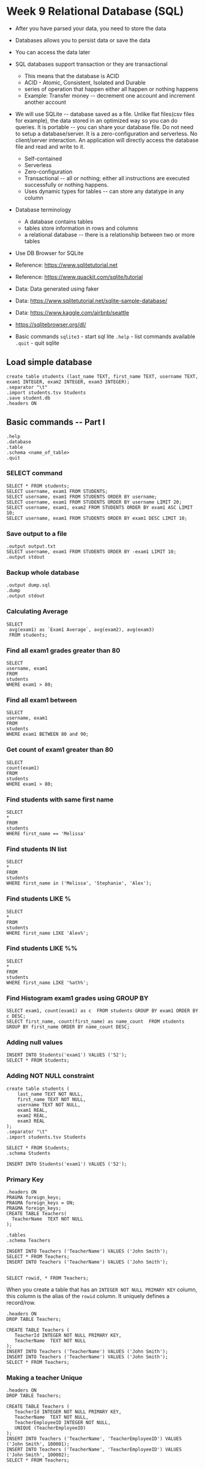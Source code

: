 # Week 9 Relational Database (SQL) 
- After you have parsed your data, you need to store the data 
- Databases allows you to persist data or save the data
- You can access the data later
- SQL databases support transaction or they are transactional
    - This means that the database is ACID
    - ACID - Atomic, Consistent, Isolated and Durable
    - series of operation that happen either all happen or nothing happens
    - Example: Transfer money -- decrement one account and increment another account
- We will use SQLite -- database saved as a file. Unlike flat files(csv files for example), the data stored in an optimized way so you can do queries. It is portable -- you can share your database file. Do not need to setup a database/server. It is a zero-configuration and serverless. No client/server interaction. An application will directly access the database file and read and write to it. 
    - Self-contained
    - Serverless
    - Zero-configuration
    - Transactional -- all or nothing; either all instructions are executed successfully or nothing happens. 
    - Uses dynamic types for tables -- can store any datatype in any column

- Database terminology
    - A database contains tables
    - tables store information in rows and columns
    - a relational database -- there is a relationship between two or more tables

- Use DB Browser for SQLite
- Reference: https://www.sqlitetutorial.net
- Reference: https://www.quackit.com/sqlite/tutorial
- Data: Data generated using faker
- Data: https://www.sqlitetutorial.net/sqlite-sample-database/
- Data: https://www.kaggle.com/airbnb/seattle
- https://sqlitebrowser.org/dl/

- Basic commands
`sqlite3` - start sql lite
`.help`  - list commands available
`.quit` - quit sqlite


## Load simple database
```
create table students (last_name TEXT, first_name TEXT, username TEXT, exam1 INTEGER, exam2 INTEGER, exam3 INTEGER);
.separator "\t"
.import students.tsv Students
.save student.db
.headers ON
```

## Basic commands -- Part I
```
.help
.database
.table
.schema <name_of_table>
.quit
```

### SELECT command
```
SELECT * FROM students;
SELECT username, exam1 FROM STUDENTS;
SELECT username, exam1 FROM STUDENTS ORDER BY username;
SELECT username, exam1 FROM STUDENTS ORDER BY username LIMIT 20;
SELECT username, exam1, exam2 FROM STUDENTS ORDER BY exam1 ASC LIMIT 10; 
SELECT username, exam1 FROM STUDENTS ORDER BY exam1 DESC LIMIT 10; 
```

### Save output to a file
```
.output output.txt
SELECT username, exam1 FROM STUDENTS ORDER BY -exam1 LIMIT 10; 
.output stdout
```

### Backup whole database
```
.output dump.sql
.dump
.output stdout
```

### Calculating Average
```
SELECT 
 avg(exam1) as `Exam1 Average`, avg(exam2), avg(exam3)
 FROM students;
```

### Find all exam1 grades greater than 80
```
SELECT
username, exam1
FROM
students
WHERE exam1 > 80;
```

### Find all exam1 between
```
SELECT
username, exam1
FROM
students
WHERE exam1 BETWEEN 80 and 90;
```



### Get count of exam1 greater than 80
```
SELECT
count(exam1)
FROM
students
WHERE exam1 > 80;
```

### Find students with same first name
```
SELECT
*
FROM
students
WHERE first_name == 'Melissa'
```

### Find students IN list
```
SELECT
*
FROM
students
WHERE first_name in ('Melissa', 'Stephanie', 'Alex');
```


### Find students LIKE %
```
SELECT
*
FROM
students
WHERE first_name LIKE 'Alex%';
```

### Find students LIKE  %%
```
SELECT
*
FROM
students
WHERE first_name LIKE '%ath%';
```

### Find Histogram exam1 grades using GROUP BY
```
SELECT exam1, count(exam1) as c  FROM students GROUP BY exam1 ORDER BY c DESC;
SELECT first_name, count(first_name) as name_count  FROM students GROUP BY first_name ORDER BY name_count DESC;
```


### Adding null values
```
INSERT INTO Students('exam1') VALUES ('52');
SELECT * FROM Students;
```

### Adding NOT NULL constraint
```
create table students (
    last_name TEXT NOT NULL, 
    first_name TEXT NOT NULL, 
    username TEXT NOT NULL, 
    exam1 REAL, 
    exam2 REAL, 
    exam3 REAL
);
.separator "\t"
.import students.tsv Students

SELECT * FROM Students;
.schema Students

INSERT INTO Students('exam1') VALUES ('52');

```



### Primary Key
```
.headers ON
PRAGMA foreign_keys;
PRAGMA foreign_keys = ON;
PRAGMA foreign_keys;
CREATE TABLE Teachers(
  TeacherName  TEXT NOT NULL
);

.tables
.schema Teachers

INSERT INTO Teachers ('TeacherName') VALUES ('John Smith');
SELECT * FROM Teachers;
INSERT INTO Teachers ('TeacherName') VALUES ('John Smith');


SELECT rowid, * FROM Teachers;

```

When you create a table that has an `INTEGER NOT NULL PRIMARY KEY` column, this column is the alias of the `rowid` column. It uniquely defines a record/row.

```
.headers ON
DROP TABLE Teachers;
 
CREATE TABLE Teachers (
   TeacherId INTEGER NOT NULL PRIMARY KEY,
   TeacherName  TEXT NOT NULL
);
INSERT INTO Teachers ('TeacherName') VALUES ('John Smith');
INSERT INTO Teachers ('TeacherName') VALUES ('John Smith');
SELECT * FROM Teachers;
```


### Making a teacher Unique
```
.headers ON
DROP TABLE Teachers;
 
CREATE TABLE Teachers (
   TeacherId INTEGER NOT NULL PRIMARY KEY,
   TeacherName  TEXT NOT NULL,
   TeacherEmployeeID INTEGER NOT NULL,
   UNIQUE (TeacherEmployeeID)
);
INSERT INTO Teachers ('TeacherName', 'TeacherEmployeeID') VALUES ('John Smith', 100001);
INSERT INTO Teachers ('TeacherName', 'TeacherEmployeeID') VALUES ('John Smith', 100002);
SELECT * FROM Teachers;
```
